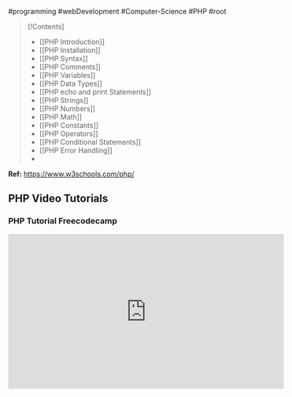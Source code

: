 #programming #webDevelopment #Computer-Science #PHP #root  
>[!Contents]
>- [[PHP Introduction]]
>- [[PHP Installation]]
>- [[PHP Syntax]] 
>- [[PHP Comments]]
>- [[PHP Variables]]
>- [[PHP Data Types]]
>- [[PHP echo and print Statements]]
>- [[PHP Strings]]
>- [[PHP Numbers]]
>- [[PHP Math]]
>- [[PHP Constants]]
>- [[PHP Operators]]
>- [[PHP Conditional Statements]]
>- [[PHP Error Handling]]
>- 

**Ref:** https://www.w3schools.com/php/

## PHP Video Tutorials
### PHP Tutorial Freecodecamp
<iframe width="560" height="315" src="https://www.youtube.com/embed/OK_JCtrrv-c?si=CjxT63v2uPJuGMZ0" title="YouTube video player" frameborder="0" allow="accelerometer; autoplay; clipboard-write; encrypted-media; gyroscope; picture-in-picture; web-share" allowfullscreen></iframe>


